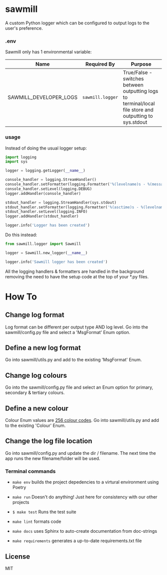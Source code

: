 # sawmill
A custom Python logger which can be configured to output logs to the user's preference.

### .env
Sawmill only has 1 environmental variable:

| Name                | Required By         | Purpose             |
|---------------------|---------------------|---------------------|
| SAWMILL_DEVELOPER_LOGS | `sawmill.logger` | True/False - switches between outputting logs to terminal/local file store and outputting to sys.stdout |

### usage
Instead of doing the usual logger setup:
```python
import logging
import sys

logger = logging.getLogger(__name__)

console_handler = logging.StreamHandler()
console_handler.setFormatter(logging.Formatter('%(levelname)s - %(message)s'))
console_handler.setLevel(logging.DEBUG)
logger.addHandler(console_handler)

stdout_handler = logging.StreamHandler(sys.stdout)
stdout_handler.setFormatter(logging.Formatter('%(asctime)s - %(levelname)s - %(message)s %(filename)s'))
stdout_handler.setLevel(logging.INFO)
logger.addHandler(stdout_handler)

logger.info('Logger has been created')
```

Do this instead:
```python
from sawmill.logger import Sawmill

logger = Sawmill.new_logger(__name__)

logger.info('Sawmill logger has been created')
```

All the logging handlers & formatters are handled in the background removing the need to have the setup code
at the top of your *.py files.


# How To

Change log format
----
Log format can be different per output type AND log level.
Go into the sawmill/config.py file and select a 'MsgFormat' Enum option.

Define a new log format
----
Go into sawmill/utils.py and add to the existing 'MsgFormat' Enum.

Change log colours
----
Go into the sawmill/config.py file and select an Enum option for primary, secondary & tertiary colours.

Define a new colour
----
Colour Enum values are [256 colour codes].
Go into sawmill/utils.py and add to the existing 'Colour' Enum.

Change the log file location
----
Go into sawmill/config.py and update the dir / filename. The next time the app runs the new filename/folder will be used.

### Terminal commands

- `make env`
    builds the project depedencies to a virtural environment using Poetry

- `make run`
    Doesn't do anything! Just here for consistency with our other projects

- `$ make test`
    Runs the test suite

- `make lint`
    formats code

- `make docs`
    uses Sphinx to auto-create documentation from doc-strings

- `make requirements`
    generates a up-to-date requirements.txt file


[256 colour codes]: https://jonasjacek.github.io/colors/

License
----
MIT